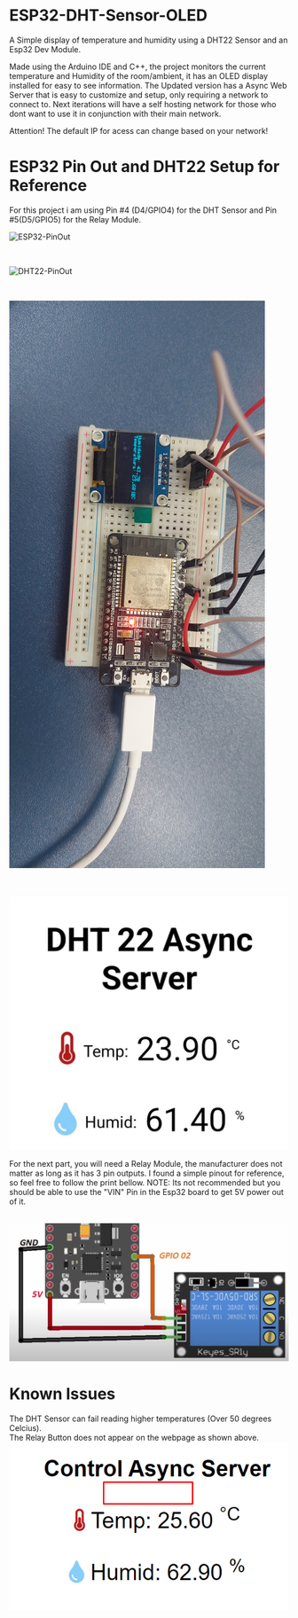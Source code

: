 # ESP32-DHT-Sensor-OLED
A Simple display of temperature and humidity using a DHT22 Sensor and an Esp32 Dev Module.

Made using the Arduino IDE and C++, the project monitors the current temperature and Humidity of the room/ambient, it has an OLED display installed for easy to see information.
The Updated version has a Async Web Server that is easy to customize and setup, only requiring a network to connect to.
Next iterations will have a self hosting network for those who dont want to use it in conjunction with their main network.

Attention! The default IP for acess can change based on your network!

# ESP32 Pin Out and DHT22 Setup for Reference
For this project i am using Pin #4 (D4/GPIO4) for the DHT Sensor and Pin #5(D5/GPIO5) for the Relay Module.
<br>
<p>
<img alt= "ESP32-PinOut" src = "https://www.mischianti.org/wp-content/uploads/2020/11/ESP32-DOIT-DEV-KIT-v1-pinout-mischianti.png" /> 
</p>
<br>
<p>
<img alt= "DHT22-PinOut" src = "https://esp32io.com/images/tutorial/esp32-dht22-temperature-humudity-module-wiring-diagram.jpg" /> 
</p>
<br>
<p>
<img alt= "Application" src = "img/Application.jpg" /> 
</p>
<br>
<p>
<img alt= "WebServer Implementation" src = "img/WebServerExample.jfif" /> 
</p>
For the next part, you will need a Relay Module, the manufacturer does not matter as long as it has 3 pin outputs.
I found a simple pinout for reference, so feel free to follow the print bellow.
NOTE: Its not recommended but you should be able to use the "VIN" Pin in the Esp32 board to get 5V power out of it.
<p>
<br>
<img alt = "SingleRelayPinOut" src = img/SingleRelayPinOut.png />

# Known Issues  
  
The DHT Sensor can fail reading higher temperatures (Over 50 degrees Celcius).
<br>
The Relay Button does not appear on the webpage as shown above.
<br>
<img alt = "NoButtonInScreen" src = img/NoButtonInScreen.png />

